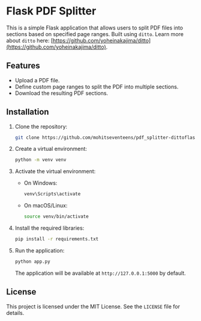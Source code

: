 # Flask PDF Splitter

This is a simple Flask application that allows users to split PDF files into sections based on specified page ranges.
Built using `ditto`. Learn more about `ditto` here: [https://github.com/yoheinakajima/ditto](https://github.com/yoheinakajima/ditto).

## Features

- Upload a PDF file.
- Define custom page ranges to split the PDF into multiple sections.
- Download the resulting PDF sections.

## Installation

1. Clone the repository:

   ```bash
   git clone https://github.com/mohitseventeens/pdf_splitter-dittoflask.git
   ```

2. Create a virtual environment:

   ```bash
   python -m venv venv
   ```

3. Activate the virtual environment:

   - On Windows:
     ```bash
     venv\Scripts\activate
     ```
   - On macOS/Linux:
     ```bash
     source venv/bin/activate
     ```

4. Install the required libraries:

   ```bash
   pip install -r requirements.txt
   ```

7. Run the application:

   ```bash
   python app.py
   ```

   The application will be available at `http://127.0.0.1:5000` by default.

## License

This project is licensed under the MIT License. See the `LICENSE` file for details.
